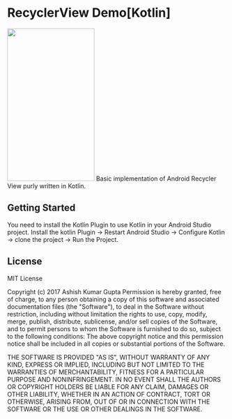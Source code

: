 # RecyclerView Demo[Kotlin]
<img src="https://firebasestorage.googleapis.com/v0/b/chatapp-dfe3c.appspot.com/o/device-2017-09-26-124759.png?alt=media&token=6d4ee206-3441-429a-b887-e45a48907b28" width="200" height="350">
Basic implementation of Android Recycler View purly written in Kotlin.

## Getting Started
You need to install the Kotlin Plugin to use Kotlin in your Android Studio project.
Install the kotlin Plugin -> Restart Android Studio -> Configure Kotlin -> clone the project -> Run the Project.
## License
MIT License

Copyright (c) 2017 Ashish Kumar Gupta
Permission is hereby granted, free of charge, to any person obtaining a copy
of this software and associated documentation files (the "Software"), to deal
in the Software without restriction, including without limitation the rights
to use, copy, modify, merge, publish, distribute, sublicense, and/or sell
copies of the Software, and to permit persons to whom the Software is
furnished to do so, subject to the following conditions:
The above copyright notice and this permission notice shall be included in all
copies or substantial portions of the Software.

THE SOFTWARE IS PROVIDED "AS IS", WITHOUT WARRANTY OF ANY KIND, EXPRESS OR
IMPLIED, INCLUDING BUT NOT LIMITED TO THE WARRANTIES OF MERCHANTABILITY,
FITNESS FOR A PARTICULAR PURPOSE AND NONINFRINGEMENT. IN NO EVENT SHALL THE
AUTHORS OR COPYRIGHT HOLDERS BE LIABLE FOR ANY CLAIM, DAMAGES OR OTHER
LIABILITY, WHETHER IN AN ACTION OF CONTRACT, TORT OR OTHERWISE, ARISING FROM,
OUT OF OR IN CONNECTION WITH THE SOFTWARE OR THE USE OR OTHER DEALINGS IN THE
SOFTWARE.
